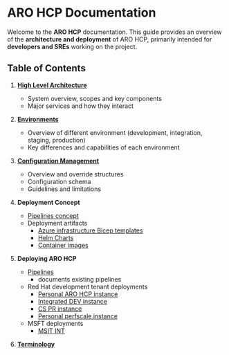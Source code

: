 # ARO HCP Documentation

Welcome to the **ARO HCP** documentation. This guide provides an overview of the **architecture and deployment** of ARO HCP, primarily intended for **developers and SREs** working on the project.

## Table of Contents

1. **[High Level Architecture](high-level-architecture.md)**
   - System overview, scopes and key components
   - Major services and how they interact

1. **[Environments](environments.md)**
   - Overview of different environment (development, integration, staging, production)
   - Key differences and capabilities of each environment

1. **[Configuration Management](configuration.md)**
   - Overview and override structures
   - Configuration schema
   - Guidelines and limitations

1. **Deployment Concept**
   - [Pipelines concept](pipeline-concept.md)
   - Deployment artifacts
     - [Azure infrastructure Bicep templates](bicep.md)
     - [Helm Charts](helm.md)
     - [Container images](images.md)

1. **Deploying ARO HCP**
   - [Pipelines](pipelines.md)
      - documents existing pipelines
   - Red Hat development tenant deployments
     - [Personal ARO HCP instance](personal-dev.md)
     - [Integrated DEV instance](integrated-dev.md)
     - [CS PR instance](cspr.md)
     - [Personal perfscale instance](perscale-deployment.md)
   - MSFT deployments
     - [MSIT INT](msit-int.md)

1. **[Terminology](terminology.md)**

